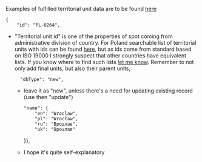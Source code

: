 Examples of fulfilled territorial unit data are to be found [here](https://github.com/AdamGiergun/IfR-data/blob/main/data/territorialUnits.json) 

    {
        "id": "PL-0264",
- "Territorial unit id" is one of the properties of spot coming from administrative division of country.
  For Poland searchable list of territorial units with ids can be found [here](https://eteryt.stat.gov.pl/eTeryt/rejestr_teryt/udostepnianie_danych/baza_teryt/uzytkownicy_indywidualni/wyszukiwanie/wyszukiwanie.aspx?contrast=default),
  but as ids come from standard based on ISO 19000 I strongly suspect that other countries have equivalent lists.
  If you know where to find such lists [let me know](https://github.com/AdamGiergun/IfR-data/issues/2).
  Remember to not only add final units, but also their parent units,

        "dbType": "new",
  - leave it as "new", unless there's a need for updating existing record (use then "update")
    
        "name": {
            "en": "Wroclaw",
            "pl": "Wrocław",
            "ru": "Вроцлав",
            "uk": "Вроцлав"
    }},
   - I hope it's quite self-explanatory 